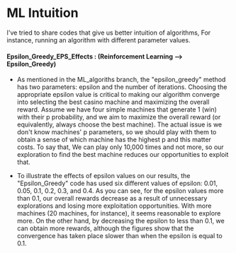 # ML Intuition


I've tried to share codes that give us better intuition of algorithms, For instance, running an algorithm with different parameter values.


#### Epsilon_Greedy_EPS_Effects : (Reinforcement Learning --> Epsilon_Greedy)
  - As mentioned in the ML_algoriths branch, the "epsilon_greedy" method has two parameters: epsilon and the number of iterations. Choosing the appropriate epsilon value is critical to making our algorithm converge into selecting the best casino machine and maximizing the overall reward. Assume we have four simple machines that generate 1 (win) with their p probability, and we aim to maximize the overall reward (or equivalently, always choose the best machine). The actual issue is we don't know machines' p parameters, so we should play with them to obtain a sense of which machine has the highest p and this matter costs. To say that, We can play only 10,000 times and not more, so our exploration to find the best machine reduces our opportunities to exploit that.

  - To illustrate the effects of epsilon values on our results, the "Epsilon_Greedy" code has used six different values of epsilon: 0.01, 0.05, 0.1, 0.2, 0.3, and 0.4. As you can see, for the epsilon values more than 0.1, our overall rewards decrease as a result of unnecessary explorations and losing more exploitation opportunities. With more machines (20 machines, for instance), it seems reasonable to explore more. On the other hand, by decreasing the epsilon to less than 0.1, we can obtain more rewards, although the figures show that the convergence has taken place slower than when the epsilon is equal to 0.1. 
